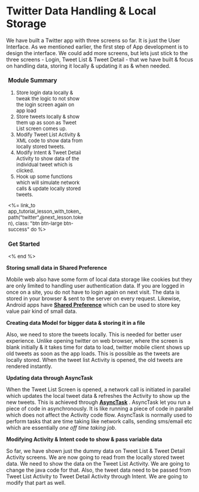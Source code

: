 # Twitter Data Handling & Local Storage

We have built a Twitter app with three screens so far. It is just the User Interface. As we mentioned earlier, the first step of App development is to design the interface. We could add more screens, but lets just stick to the three screens - Login, Tweet List & Tweet Detail - that we have built & focus on handling data, storing it locally & updating it as & when needed. 

<div class="well pull-right" style="margin:5px; width:40%; font-size:small">
	<h3>Module Summary</h3>
	<ol>
		<li>Store login data locally & tweak the logic to not show the login screen again on app load</li>
		<li>Store tweets locally & show them up as soon as Tweet List screen comes up.</li>
		<li>Modify Tweet List Activity & XML code to show data from locally stored tweets.</li>
		<li>Modify Intent & Tweet Detail Activity to show data of the individual tweet which is clicked.</li>
		<li>Hook up some functions which will simulate network calls & update locally stored tweets.</li>
	</ol>
	<div class="ac">
		<%= link_to app_tutorial_lesson_with_token_path("twitter",@next_lesson.token), class: "btn btn-large btn-success" do %>
			<h3>Get Started</h3>
		<% end %>
	</div>
</div>

**Storing small data in Shared Preference**

Mobile web also have some form of local data storage like cookies but they are only limited to handling user authentication data. If you are logged in once on a site, you do not have to login again on next visit. The data is stored in your browser & sent to the server on every request. Likewise, Android apps have **[Shared Preference]()** which can be used to store key value pair kind of small data. 

**Creating data Model for bigger data & storing it in a file**

Also, we need to store the tweets locally. This is needed for better user experience. Unlike opening twitter on web browser, where the screen is blank initially & it takes time for data to load, twitter mobile client shows up old tweets as soon as the app loads. This is possible as the tweets are locally stored. When the tweet list Activity is opened, the old tweets are rendered instantly. 

**Updating data through AsyncTask**

When the Tweet List Screen is opened, a network call is initiated in parallel which updates the local tweet data & refreshes the Activity to show up the new tweets. This is achieved through **[AsyncTask]()** . AsyncTask let you run a piece of code in asynchronously. It is like running a piece of code in parallel which does not affect the Activity code flow. AsyncTask is normally used to perform tasks that are time taking like network calls, sending sms/email etc which are essentially *one off time taking job*. 

**Modifying Activity & Intent code to show & pass variable data**

So far, we have shown just the dummy data on Tweet List & Tweet Detail Activity screens. We are now going to read from the locally stored tweet data. We need to show the data on the Tweet List Activity. We are going to change the java code for that. Also, the tweet data need to be passed from Tweet List Activity to Tweet Detail Activity through Intent. We are going to modify that part as well. 
